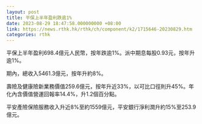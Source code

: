 ```yaml
---
layout: post
title: 平保上半年盈利跌逾1%
date: 2023-08-29 18:47:58.000000000 +08:00
link: https://news.rthk.hk/rthk/ch/component/k2/1715646-20230829.htm
categories: rthk
---
```


平保上半年盈利698.4億元人民幣，按年跌逾1%。派中期息每股0.93元，按年升逾1%。

期內，總收入5461.3億元，按年升約8%。

壽險及健康險新業務價值259.6億元，按年升近33%，以可比口徑則升45%。年化內含價值營運回報率14.4%，升1.2個百分點。

平安產險保險服務收入升近8%至約1559億元，平安銀行淨利潤升約15%至253.9億元。
